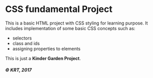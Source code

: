 # CSS fundamental Project

This is a basic HTML project with CSS styling for learning purpose.
It includes implementation of some basic CSS concepts such as:

- selectors
- class and ids
- assigning properties to elements

This is just a **Kinder Garden Project**.

##### &copy; KRT, 2017
